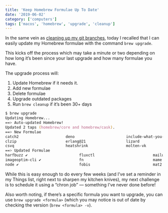 ```yaml
---
title: 'Keep Homebrew Formulae Up To Date'
date: '2019-06-02'
category: ['computers']
tags: ['macos', 'homebrew', 'upgrade', 'cleanup']
---
```


In the same vein as [cleaning up my git branches](../../2019-05-26/local-git-stale-branch-cleanup), today I recalled that I can easily update my Homebrew formulae with the command `brew upgrade`.

This kicks off the process which may take a minute or two depending on how long it’s been since your last upgrade and how many formulae you have.

The upgrade process will:

1. Update Homebrew if it needs it.
2. Add new formulae
3. Delete formulae
4. Upgrade outdated packages
5. Run `brew cleanup` if it’s been 30+ days

```zsh
$ brew upgrade
Updating Homebrew...
==> Auto-updated Homebrew!
Updated 2 taps (homebrew/core and homebrew/cask).
==> New Formulae
catch2                     deno                       include-what-you-use       pprint
clzip                      erlang@21                  lizard                     spice-gtk
csvq                       heatshrink                 molten-vk                  spirv-tools
==> Updated Formulae
harfbuzz ✔                       fluxctl                          mailutils                        raylib
imageoptim-cli ✔                 fn                               mame                             re2
node ✔                           fobis                            mat2                             rebar3
```

While this is easy enough to do every few weeks (and I’ve set a reminder in my Things list, right next to sharpen my kitchen knives), my next challenge is to schedule it using a “chron job” — something I’ve never done before!

Also worth noting, if there’s a specific formula you want to upgrade, you can use `brew upgrade <formula>` (which you may notice is out of date by checking the version (`brew <formula> -v`).

